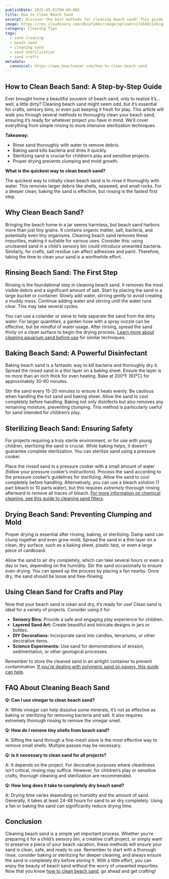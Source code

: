 ```yaml
---
publishDate: 2025-05-01T00:00:00Z
title: How to Clean Beach Sand
excerpt: Discover the best methods for cleaning beach sand! This guide covers rinsing, baking, sterilizing, and more to get sand spotless for crafts & play.
image: https://res.cloudinary.com/dbcpfy04c/image/upload/v1745981145/generated_image_1745981144_qcqfmz.webp
category: Cleaning Tips
tags:
  - sand cleaning
  - beach sand
  - cleaning sand
  - sand sterilization
  - sand crafts
metadata:
  canonical: https://www.beacleaner.com/how-to-clean-beach-sand
---
```


## How to Clean Beach Sand: A Step-by-Step Guide

Ever brought home a beautiful souvenir of beach sand, only to realize it’s…well, a little dirty? Cleaning beach sand might seem odd, but it’s essential for crafts, sensory bins, or even just keeping it fresh for play. This article will walk you through several methods to thoroughly clean your beach sand, ensuring it’s ready for whatever project you have in mind. We’ll cover everything from simple rinsing to more intensive sterilization techniques.

**Takeaway:**

*   Rinse sand thoroughly with water to remove debris.
*   Baking sand kills bacteria and dries it quickly.
*   Sterilizing sand is crucial for children’s play and sensitive projects.
*   Proper drying prevents clumping and mold growth.

**What is the quickest way to clean beach sand?**

The quickest way to initially clean beach sand is to rinse it thoroughly with water. This removes larger debris like shells, seaweed, and small rocks. For a deeper clean, baking the sand is effective, but rinsing is the fastest first step.

## Why Clean Beach Sand?

Bringing the beach home in a jar seems harmless, but beach sand harbors more than just tiny grains. It contains organic matter, salt, bacteria, and potentially even tiny organisms. Cleaning beach sand removes these impurities, making it suitable for various uses.  Consider this: using uncleaned sand in a child’s sensory bin could introduce unwanted bacteria.  Similarly, for crafts, salt residue can affect adhesives and paint.  Therefore, taking the time to clean your sand is a worthwhile effort.

## Rinsing Beach Sand: The First Step

Rinsing is the foundational step in cleaning beach sand. It removes the most visible debris and a significant amount of salt. Start by placing the sand in a large bucket or container. Slowly add water, stirring gently to avoid creating a muddy mess. Continue adding water and stirring until the water runs clear. This may take several cycles.  

You can use a colander or sieve to help separate the sand from the dirty water.  For larger quantities, a garden hose with a spray nozzle can be effective, but be mindful of water usage.  After rinsing, spread the sand thinly on a clean surface to begin the drying process.  [Learn more about cleaning aquarium sand before use](https://beacleaner.com/how-to-clean-aquarium-sand-before-use) for similar techniques.

## Baking Beach Sand: A Powerful Disinfectant

Baking beach sand is a fantastic way to kill bacteria and thoroughly dry it. Spread the rinsed sand in a thin layer on a baking sheet.  Ensure the layer is no more than an inch thick for even heating. Bake at 200°F (93°C) for approximately 30-60 minutes.  

Stir the sand every 15-20 minutes to ensure it heats evenly.  Be cautious when handling the hot sand and baking sheet.  Allow the sand to cool completely before handling. Baking not only disinfects but also removes any remaining moisture, preventing clumping.  This method is particularly useful for sand intended for children’s play.

## Sterilizing Beach Sand: Ensuring Safety

For projects requiring a truly sterile environment, or for use with young children, sterilizing the sand is crucial. While baking helps, it doesn’t guarantee complete sterilization. You can sterilize sand using a pressure cooker. 

Place the rinsed sand in a pressure cooker with a small amount of water (follow your pressure cooker’s instructions). Process the sand according to the pressure cooker’s guidelines for sterilizing.  Allow the sand to cool completely before handling.  Alternatively, you can use a bleach solution (1 part bleach to 10 parts water), but this requires *extremely* thorough rinsing afterward to remove all traces of bleach.  [For more information on chemical cleaning, see this guide to cleaning sand filters](https://www.beacleaner.com/how-to-chemically-clean-sand-filter).

## Drying Beach Sand: Preventing Clumping and Mold

Proper drying is essential after rinsing, baking, or sterilizing. Damp sand can clump together and even grow mold. Spread the sand in a thin layer on a clean, dry surface, such as a baking sheet, plastic tarp, or even a large piece of cardboard. 

Allow the sand to air dry completely, which can take several hours or even a day or two, depending on the humidity. Stir the sand occasionally to ensure even drying. You can speed up the process by placing a fan nearby.  Once dry, the sand should be loose and free-flowing.

## Using Clean Sand for Crafts and Play

Now that your beach sand is clean and dry, it’s ready for use! Clean sand is ideal for a variety of projects.  Consider using it for:

*   **Sensory Bins:** Provide a safe and engaging play experience for children.
*   **Layered Sand Art:** Create beautiful and intricate designs in jars or bottles.
*   **DIY Decorations:** Incorporate sand into candles, terrariums, or other decorative items.
*   **Science Experiments:** Use sand for demonstrations of erosion, sedimentation, or other geological processes.

Remember to store the cleaned sand in an airtight container to prevent contamination.  [If you're dealing with polymeric sand on pavers, this guide can help](https://www.beacleaner.com/how-to-clean-polymeric-sand-off-pavers).

## FAQ About Cleaning Beach Sand

**Q: Can I use vinegar to clean beach sand?**

A: While vinegar can help dissolve some minerals, it’s not as effective as baking or sterilizing for removing bacteria and salt. It also requires extremely thorough rinsing to remove the vinegar smell.

**Q: How do I remove tiny shells from beach sand?**

A: Sifting the sand through a fine-mesh sieve is the most effective way to remove small shells. Multiple passes may be necessary.

**Q: Is it necessary to clean sand for all projects?**

A: It depends on the project. For decorative purposes where cleanliness isn’t critical, rinsing may suffice. However, for children’s play or sensitive crafts, thorough cleaning and sterilization are recommended.

**Q: How long does it take to completely dry beach sand?**

A: Drying time varies depending on humidity and the amount of sand. Generally, it takes at least 24-48 hours for sand to air dry completely. Using a fan or baking the sand can significantly reduce drying time.



## Conclusion

Cleaning beach sand is a simple yet important process. Whether you’re preparing it for a child’s sensory bin, a creative craft project, or simply want to preserve a piece of your beach vacation, these methods will ensure your sand is clean, safe, and ready to use. Remember to start with a thorough rinse, consider baking or sterilizing for deeper cleaning, and always ensure the sand is completely dry before storing it.  With a little effort, you can enjoy the beauty of beach sand without the worry of unwanted impurities.  Now that you know [how to clean beach sand](https://www.beacleaner.com/how-to-clean-beach-sand), go ahead and get crafting!
